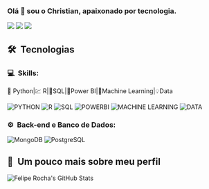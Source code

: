 ### Olá 👋  sou o Christian, apaixonado por tecnologia.

<p align = "esquerdo">

<a href="https://instagram.com/christian_queiroz"><img src="https://img.shields.io/badge/-@christian_queiroz_-E4405F?style=flat-square&logo=Instagram&logoColor=white"/></a><a href="https://dicasparadevs.com.br"></a>
<a href="https://www.linkedin.com/in/christianvqueiroz"><img src="https://img.shields.io/badge/-christian%20queiroz%20-0077B5?style=flat-square&logo=Linkedin&logoColor=white"/></a>
<a href="mailto:christianvq@gmail.com"><img src="https://img.shields.io/badge/-christianvq@gmail.com-D14836?style=flat-square&logo=Gmail&logoColor=white"/></a>

</p>
<h2> 🛠 &nbsp;Tecnologias</h2>
<h3>💻 &nbsp;Skills:</h3>

🐍 Python|💹 R|📓SQL|🧮Power BI|🔮Machine Learning|💡Data 

![PYTHON](https://img.shields.io/badge/-PYTHON-333333?style=flat&logo=PYTHON)
![R](https://img.shields.io/badge/-R-333333?style=flat&logo=R&logoColor=1572B6)
![SQL](https://img.shields.io/badge/-SQL-333333?style=flat&logo=SQL)
![POWERBI](https://img.shields.io/badge/-POWERBI-333333?style=flat&logo=POWERBI&logoColor=2D79C7)
![MACHINE LEARNING](https://img.shields.io/badge/-MACHINELEARNING-333333?style=flat&logo=MACHINELEARNING)
![DATA](https://img.shields.io/badge/-DATA-333333?style=flat&logo=DATA)


<h3>⚙️ &nbsp;Back-end e Banco de Dados:</h3>

![MongoDB](https://img.shields.io/badge/-MongoDB-333333?style=flat&logo=mongodb)
![PostgreSQL](https://img.shields.io/badge/-PostgreSQL-333333?style=flat&logo=postgresql)

<h2>🚀 &nbsp;Um pouco mais sobre meu perfil</h2>

![Felipe Rocha's GitHub Stats](https://github-readme-stats.vercel.app/api?username=christianqueiroz&show_icons=true&theme=dracula)
<!--
**christianqueiroz/christianqueiroz** is a ✨ _special_ ✨ repository because its `README.md` (this file) appears on your GitHub profile.

Here are some ideas to get you started:

- 🔭 I’m currently working on ...
- 🌱 I’m currently learning ...
- 👯 I’m looking to collaborate on ...
- 🤔 I’m looking for help with ...
- 💬 Ask me about ...
- 📫 How to reach me: ...
- 😄 Pronouns: ...
- ⚡ Fun fact: ...
-->
